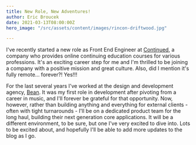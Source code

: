 ```yaml
---
title: New Role, New Adventures!
author: Eric Broucek
date: 2021-03-13T08:00:00Z
hero_image: "/src/assets/content/images/rincon-driftwood.jpg"

---
```

I've recently started a new role as Front End Engineer at [Continued](www.continued.com "continued"), a company who provides online continuing education courses for various professions.  It's an exciting career step for me and I'm thrilled to be joining a company with a positive mission and great culture.  Also, did I mention it's fully remote... forever?!  Yes!!!

For the last several years I've worked at the design and development agency, [Bean](www.bean.la "bean").  It was my first role in development after pivoting from a career in music, and I'll forever be grateful for that opportunity.  Now, however, rather than building anything and everything for external clients - often with tight turnarounds - I'll be on a dedicated product team for the long haul, building their next generation core applications.  It will be a different environment, to be sure, but one I've very excited to dive into.  Lots to be excited about, and hopefully I'll be able to add more updates to the blog as I go.